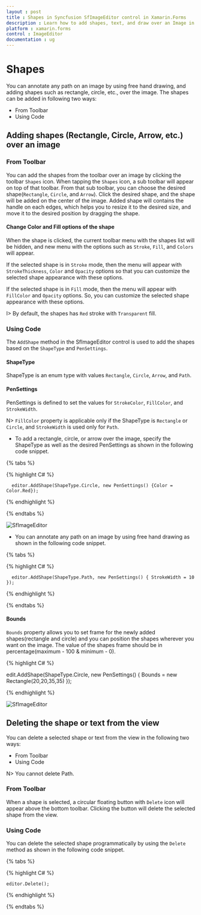 ```yaml
---
layout : post
title : Shapes in Syncfusion SfImageEditor control in Xamarin.Forms
description : Learn how to add shapes, text, and draw over an Image in ImageEditor for Xamarin.Forms
platform : xamarin.forms
control : ImageEditor
documentation : ug
---
```


# Shapes

You can annotate any path on an image by using free hand drawing, and adding shapes such as rectangle, circle, etc., over the image. The shapes can be added in following two ways:

* From Toolbar
* Using Code

## Adding shapes (Rectangle, Circle, Arrow, etc.) over an image

### From Toolbar

You can add the shapes from the toolbar over an image by clicking the toolbar `Shapes` icon. When tapping the `Shapes` icon, a sub toolbar will appear on top of that toolbar. From that sub toolbar, you can choose the desired shape(`Rectangle`, `Circle`, and `Arrow`). Click the desired shape, and the shape will be added on the center of the image. Added shape will contains the handle on each edges, which helps you to resize it to the desired size, and  move it to the desired position by dragging the shape.

#### Change Color and Fill options of the shape

When the shape is clicked, the current toolbar menu with the shapes list will be hidden, and new menu with the options such as `Stroke`, `Fill`, and `Colors` will appear. 

If the selected shape is in `Stroke` mode, then the menu will appear with `StrokeThickness`, `Color` and `Opacity` options so that you can customize the selected shape appearance with these options. 

If the selected shape is in `Fill` mode, then the menu will appear with `FillColor` and `Opacity` options. So, you can customize the selected shape appearance with these options. 

I> By default, the shapes has `Red` stroke with `Transparent` fill.

### Using Code

The `AddShape` method in the SfImageEditor control is used to add the shapes based on the `ShapeType` and `PenSettings`.

#### ShapeType

ShapeType is an enum type with values `Rectangle`, `Circle`, `Arrow`, and `Path`.

#### PenSettings

PenSettings is defined to set the values for `StrokeColor`, `FillColor`, and `StrokeWidth`.

N> `FillColor` property is applicable only if the ShapeType is `Rectangle` or `Circle`, and `StrokeWidth` is used only for `Path`.

   * To add a rectangle, circle, or arrow over the image, specify the ShapeType as well as the desired PenSettings as shown in the following code snippet.

{% tabs %}

{% highlight C# %}

      editor.AddShape(ShapeType.Circle, new PenSettings() {Color = Color.Red});

{% endhighlight %}

{% endtabs %}

![SfImageEditor](ImageEditor_images/Shapes.gif)

   * You can annotate any path on an image by using free hand drawing as shown in the following code snippet.

{% tabs %}

{% highlight C# %}

      editor.AddShape(ShapeType.Path, new PenSettings() { StrokeWidth = 10 });

{% endhighlight %}

{% endtabs %}

#### Bounds

`Bounds` property allows you to set frame for the newly added shapes(rectangle and circle) and you can position the shapes wherever you want on the image. The value of the shapes frame should be in percentage(maximum - 100 & minimum - 0).

{% highlight C# %}

  edit.AddShape(ShapeType.Circle, new PenSettings() { Bounds = new Rectangle(20,20,35,35) });

{% endhighlight %}

![SfImageEditor](ImageEditor_images/path.gif)

## Deleting the shape or text from the view

You can delete a selected shape or text from the view in the following two ways:

* From Toolbar
* Using Code

N> You cannot delete Path.

### From Toolbar

When a shape is selected, a circular floating button with `Delete` icon will appear above the bottom toolbar. Clicking the button will delete the selected shape from the view.

### Using Code

You can delete the selected shape programmatically by using the `Delete` method as shown in the following code snippet.


{% tabs %}

{% highlight C# %}

    editor.Delete();

{% endhighlight %}

{% endtabs %}
